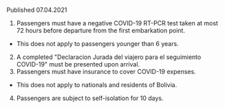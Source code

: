 Published 07.04.2021
1. Passengers must have a negative COVID-19 RT-PCR test taken at most 72 hours before departure from the first embarkation point.
- This does not apply to passengers younger than 6 years.
2. A completed "Declaracion Jurada del viajero para el seguimiento COVID-19" must be presented upon arrival.
3. Passengers must have insurance to cover COVID-19 expenses.
- This does not apply to nationals and residents of Bolivia.
4. Passengers are subject to self-isolation for 10 days.

